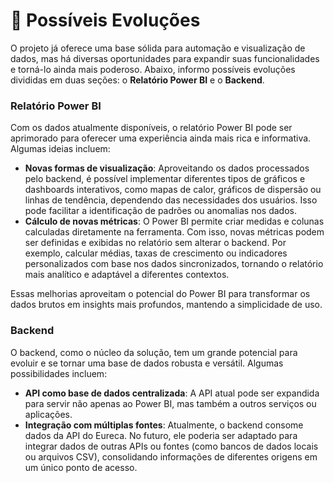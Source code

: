 # 🌱 Possíveis Evoluções

O projeto já oferece uma base sólida para automação e visualização de dados, mas há diversas oportunidades para expandir suas funcionalidades e torná-lo ainda mais poderoso. Abaixo, informo possíveis evoluções divididas em duas seções: o **Relatório Power BI** e o **Backend**.

### Relatório Power BI

Com os dados atualmente disponíveis, o relatório Power BI pode ser aprimorado para oferecer uma experiência ainda mais rica e informativa. Algumas ideias incluem:

- **Novas formas de visualização**:
Aproveitando os dados processados pelo backend, é possível implementar diferentes tipos de gráficos e dashboards interativos, como mapas de calor, gráficos de dispersão ou linhas de tendência, dependendo das necessidades dos usuários. Isso pode facilitar a identificação de padrões ou anomalias nos dados.
- **Cálculo de novas métricas**:
O Power BI permite criar medidas e colunas calculadas diretamente na ferramenta. Com isso, novas métricas podem ser definidas e exibidas no relatório sem alterar o backend. Por exemplo, calcular médias, taxas de crescimento ou indicadores personalizados com base nos dados sincronizados, tornando o relatório mais analítico e adaptável a diferentes contextos.

Essas melhorias aproveitam o potencial do Power BI para transformar os dados brutos em insights mais profundos, mantendo a simplicidade de uso.

### Backend

O backend, como o núcleo da solução, tem um grande potencial para evoluir e se tornar uma base de dados robusta e versátil. Algumas possibilidades incluem:

- **API como base de dados centralizada**:
A API atual pode ser expandida para servir não apenas ao Power BI, mas também a outros serviços ou aplicações.
- **Integração com múltiplas fontes**:
Atualmente, o backend consome dados da API do Eureca. No futuro, ele poderia ser adaptado para integrar dados de outras APIs ou fontes (como bancos de dados locais ou arquivos CSV), consolidando informações de diferentes origens em um único ponto de acesso.